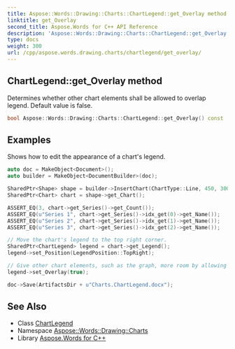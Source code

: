 ```yaml
---
title: Aspose::Words::Drawing::Charts::ChartLegend::get_Overlay method
linktitle: get_Overlay
second_title: Aspose.Words for C++ API Reference
description: 'Aspose::Words::Drawing::Charts::ChartLegend::get_Overlay method. Determines whether other chart elements shall be allowed to overlap legend. Default value is false in C++.'
type: docs
weight: 300
url: /cpp/aspose.words.drawing.charts/chartlegend/get_overlay/
---
```

## ChartLegend::get_Overlay method


Determines whether other chart elements shall be allowed to overlap legend. Default value is false.

```cpp
bool Aspose::Words::Drawing::Charts::ChartLegend::get_Overlay() const
```


## Examples



Shows how to edit the appearance of a chart's legend. 
```cpp
auto doc = MakeObject<Document>();
auto builder = MakeObject<DocumentBuilder>(doc);

SharedPtr<Shape> shape = builder->InsertChart(ChartType::Line, 450, 300);
SharedPtr<Chart> chart = shape->get_Chart();

ASSERT_EQ(3, chart->get_Series()->get_Count());
ASSERT_EQ(u"Series 1", chart->get_Series()->idx_get(0)->get_Name());
ASSERT_EQ(u"Series 2", chart->get_Series()->idx_get(1)->get_Name());
ASSERT_EQ(u"Series 3", chart->get_Series()->idx_get(2)->get_Name());

// Move the chart's legend to the top right corner.
SharedPtr<ChartLegend> legend = chart->get_Legend();
legend->set_Position(LegendPosition::TopRight);

// Give other chart elements, such as the graph, more room by allowing them to overlap the legend.
legend->set_Overlay(true);

doc->Save(ArtifactsDir + u"Charts.ChartLegend.docx");
```

## See Also

* Class [ChartLegend](../)
* Namespace [Aspose::Words::Drawing::Charts](../../)
* Library [Aspose.Words for C++](../../../)

